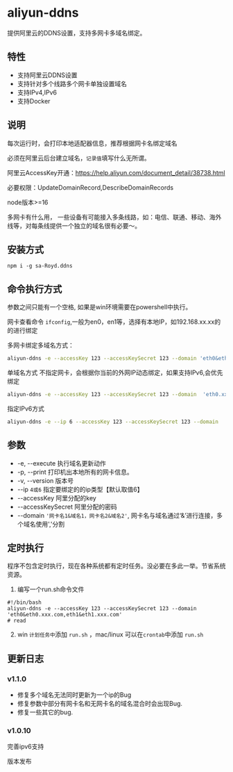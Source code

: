 # aliyun-ddns

提供阿里云的DDNS设置，支持多网卡多域名绑定。

## 特性

- 支持阿里云DDNS设置
- 支持针对多个线路多个网卡单独设置域名
- 支持IPv4,IPv6
- 支持Docker
## 说明
每次运行时，会打印本地适配器信息，推荐根据网卡名绑定域名

必须在阿里云后台建立域名，`记录值`填写什么无所谓。

阿里云AccessKey开通：https://help.aliyun.com/document_detail/38738.html

必要权限：UpdateDomainRecord,DescribeDomainRecords

node版本>=16

多网卡有什么用， 一些设备有可能接入多条线路，如：电信、联通、移动、海外线等，对每条线提供一个独立的域名很有必要～。

## 安装方式

```
npm i -g sa-Royd.ddns
```

## 命令执行方式

参数之间只能有一个空格, 如果是win环境需要在powershell中执行。

网卡查看命令 `ifconfig`,一般为en0，en1等，选择有本地IP，如192.168.xx.xx的的进行绑定

多网卡绑定多域名方式：

``` sh
aliyun-ddns -e --accessKey 123 --accessKeySecret 123 --domain 'eth0&eth0.xxx.com,eth1&eth1.xxx.com'
```

单域名方式
不指定网卡，会根据你当前的外网IP动态绑定，如果支持IPv6,会优先绑定
``` sh
aliyun-ddns -e --accessKey 123 --accessKeySecret 123 --domain  'eth0.xxx.com'
```

指定IPv6方式
``` sh
aliyun-ddns -e --ip 6 --accessKey 123 --accessKeySecret 123 --domain  '网卡名&eth0.xxx.com'
```

## 参数

- -e, --execute 执行域名更新动作
- -p, --print 打印机出本地所有的网卡信息。
- -v, --version 版本号
- --ip `4或6` 指定要绑定的的ip类型【默认取值6】
- --accessKey 阿里分配的key
- --accessKeySecret 阿里分配的密码
- --domain `'网卡名1&域名1，网卡名2&域名2'`, 网卡名与域名通过‘&’进行连接，多个域名使用','分割 

## 定时执行

程序不包含定时执行，现在各种系统都有定时任务。没必要在多此一举。节省系统资源。

1. 编写一个run.sh命令文件

```
#!/bin/bash
aliyun-ddns -e --accessKey 123 --accessKeySecret 123 --domain  'eth0&eth0.xxx.com,eth1&eth1.xxx.com'
# read
```

2. win `计划任务中`添加 `run.sh` ，mac/linux 可以在`crontab`中添加 `run.sh`

## 更新日志

### v1.1.0

- 修复多个域名无法同时更新为一个ip的Bug
- 修复参数中部分有网卡名和无网卡名的域名混合时会出现Bug.
- 修复一些其它的bug.

### v1.0.10

完善ipv6支持

版本发布
